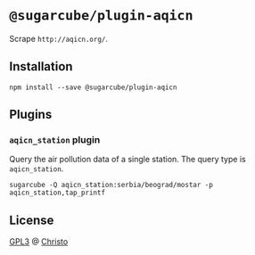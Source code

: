 # `@sugarcube/plugin-aqicn`

Scrape `http://aqicn.org/`.

## Installation

```
npm install --save @sugarcube/plugin-aqicn
```

## Plugins

### `aqicn_station` plugin

Query the air pollution data of a single station. The query type is
`aqicn_station`.

```
sugarcube -Q aqicn_station:serbia/beograd/mostar -p aqicn_station,tap_printf
```

## License

[GPL3](./LICENSE) @ [Christo](christo@cryptodrunks.net)
